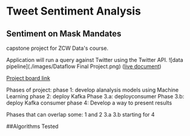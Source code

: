 # Tweet Sentiment Analysis
## Sentiment on Mask Mandates
capstone project for ZCW Data's course.

Application will run a query against Twitter using the Twitter API.
![data pipeline](./images/Dataflow Final Project.png)
([live document](https://docs.google.com/presentation/d/1pXJSsQBkr6xXI2dluPxIpyOxXZqf_O7f65USWllmJAk/edit?usp=sharing))

[Project board link](https://github.com/ZCW-Data2-2/Final_Project_KCD/projects/1)

Phases of project:
phase 1: develop alanalysis models using Machine Learning
phase 2: deploy Kafka
Phase 3.a: deployconsumer
Phase 3.b: deploy Kafka consumer
phase 4: Develop a way to present results

Phases that can overlap some:
1 and 2
3.a 3.b starting for 4

##Algorithms Tested
